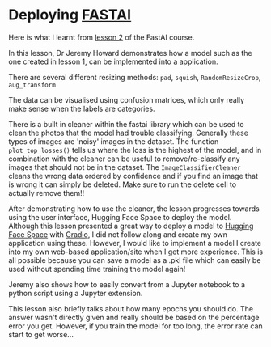 # Deploying **[FASTAI](https://www.fast.ai/)**

Here is what I learnt from [lesson 2](https://course.fast.ai/Lessons/lesson2.html) of the FastAI course. 

In this lesson, Dr Jeremy Howard demonstrates how a model such as the one created in lesson 1, can be implemented into a application. 

There are several different resizing methods: `pad`, `squish`, `RandomResizeCrop`, `aug_transform`

The data can be visualised using confusion matrices, which only really make sense when the labels are categories. 

There is a built in cleaner within the fastai library which can be used to clean the photos that the model had trouble classifying. Generally these types of images are 'noisy' images in the dataset. The function `plot_top_losses()` tells us where the loss is the highest of the model, and in combination with the cleaner can be useful to remove/re-classify any images that should not be in the dataset. The `ImageClassifierCleaner` cleans the wrong data ordered by confidence and if you find an image that is wrong it can simply be deleted. Make sure to run the delete cell to actually remove them!!

After demonstrating how to use the cleaner, the lesson progresses towards using the user interface, Hugging Face Space to deploy the model. Although this lesson presented a great way to deploy a model to [Hugging Face Space](https://huggingface.co/spaces) with [Gradio](https://gradio.app/), I did not follow along and create my own application using these. However, I would like to implement a model I create into my own web-based application/site when I get more experience. This is all possible because you can save a model as a .pkl file which can easily be used without spending time training the model again!

Jeremy also shows how to easily convert from a Jupyter notebook to a python script using a Jupyter extension. 

This lesson also briefly talks about how many epochs you should do. The answer wasn't directly given and really should be based on the percentage error you get. However, if you train the model for too long, the error rate can start to get worse...

